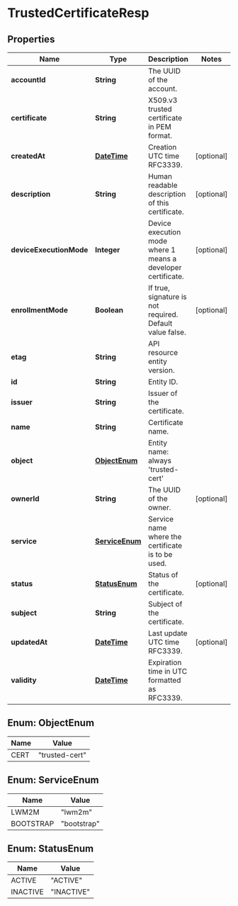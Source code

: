 
# TrustedCertificateResp

## Properties
Name | Type | Description | Notes
------------ | ------------- | ------------- | -------------
**accountId** | **String** | The UUID of the account. | 
**certificate** | **String** | X509.v3 trusted certificate in PEM format. | 
**createdAt** | [**DateTime**](DateTime.md) | Creation UTC time RFC3339. |  [optional]
**description** | **String** | Human readable description of this certificate. |  [optional]
**deviceExecutionMode** | **Integer** | Device execution mode where 1 means a developer certificate. |  [optional]
**enrollmentMode** | **Boolean** | If true, signature is not required. Default value false. |  [optional]
**etag** | **String** | API resource entity version. | 
**id** | **String** | Entity ID. | 
**issuer** | **String** | Issuer of the certificate. | 
**name** | **String** | Certificate name. | 
**object** | [**ObjectEnum**](#ObjectEnum) | Entity name: always &#39;trusted-cert&#39; | 
**ownerId** | **String** | The UUID of the owner. |  [optional]
**service** | [**ServiceEnum**](#ServiceEnum) | Service name where the certificate is to be used. | 
**status** | [**StatusEnum**](#StatusEnum) | Status of the certificate. |  [optional]
**subject** | **String** | Subject of the certificate. | 
**updatedAt** | [**DateTime**](DateTime.md) | Last update UTC time RFC3339. |  [optional]
**validity** | [**DateTime**](DateTime.md) | Expiration time in UTC formatted as RFC3339. | 


<a name="ObjectEnum"></a>
## Enum: ObjectEnum
Name | Value
---- | -----
CERT | &quot;trusted-cert&quot;


<a name="ServiceEnum"></a>
## Enum: ServiceEnum
Name | Value
---- | -----
LWM2M | &quot;lwm2m&quot;
BOOTSTRAP | &quot;bootstrap&quot;


<a name="StatusEnum"></a>
## Enum: StatusEnum
Name | Value
---- | -----
ACTIVE | &quot;ACTIVE&quot;
INACTIVE | &quot;INACTIVE&quot;



